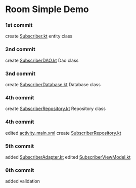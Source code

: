 # Room Simple Demo

### 1st commit
create [Subscriber.kt](app/src/main/java/com/example/myandroiddemos/db/Subscriber.kt) entity class

### 2nd commit
create [SubscriberDAO.kt](app/src/main/java/com/example/myandroiddemos/db/SubscriberDAO.kt) Dao class

### 3nd commit
create [SubscriberDatabase.kt](app/src/main/java/com/example/myandroiddemos/db/SubscriberDatabase.kt) Database class

### 4th commit
create [SubscriberRepository.kt](app/src/main/java/com/example/myandroiddemos/db/SubscriberRepository.kt) Repository class

### 4th commit 
edited [activity_main.xml](app/src/main/res/layout/activity_main.xml)
create [SubscriberRepository.kt](app/src/main/res/layout/row_subscriber.xml)

### 5th commit
added [SubscriberAdapter.kt](app/src/main/java/com/example/myandroiddemos/adapter/SubscriberAdapter.kt)
edited [SubscriberViewModel.kt](app/src/main/java/com/example/myandroiddemos/SubscriberViewModel.kt)

### 6th commit
added validation